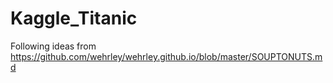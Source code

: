 Kaggle_Titanic
==============
Following ideas from https://github.com/wehrley/wehrley.github.io/blob/master/SOUPTONUTS.md
